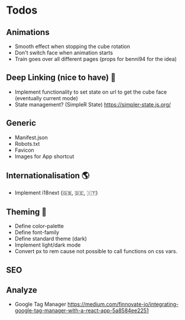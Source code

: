 # Todos

## Animations

- Smooth effect when stopping the cube rotation
- Don't switch face when animation starts
- Train goes over all different pages (props for benni94 for the idea)

## Deep Linking (nice to have) 🔗

- Implement functionality to set state on url to get the cube face (eventually current mode)
- State management? (SimpleR State) https://simpler-state.js.org/

## Generic

- Manifest.json
- Robots.txt
- Favicon
- Images for App shortcut

## Internationalisation 🌎

- Implement i18next (🇬🇧, 🇩🇪, 🇮🇹)

## Theming 🎨

- Define color-palette
- Define font-family
- Define standard theme (dark)
- Implement light/dark mode
- Convert px to rem cause not possible to call functions on css vars.

## SEO

## Analyze

- Google Tag Manager https://medium.com/finnovate-io/integrating-google-tag-manager-with-a-react-app-5a8584ee2251

